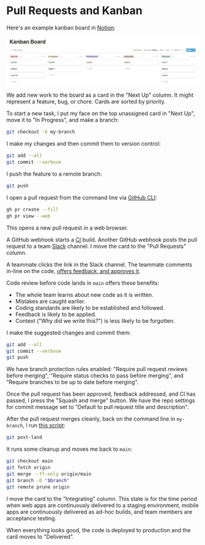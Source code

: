 # Pull Requests and Kanban

Here's an example kanban board in [Notion](https://notion.so):

![Kanban board](/images/kanban-board.png)

We add new work to the board as a card in the "Next Up" column.
It might represent a feature, bug, or chore.
Cards are sorted by priority.

To start a new task,
I put my face on the top unassigned card in "Next Up",
move it to "In Progress",
and make a branch:

```bash
git checkout -b my-branch
```

I make my changes and then commit them to version control:

```bash
git add --all
git commit --verbose
```

I push the feature to a remote branch:

```bash
git push
```

I open a pull request from the command line
via [GitHub CLI](https://cli.github.com/):

```bash
gh pr create --fill
gh pr view --web
```

This opens a new pull request in a web browser.

A GitHub webhook starts a
[CI](https://www.martinfowler.com/articles/continuousIntegration.html) build.
Another GitHub webhook posts the pull request to a team
[Slack](https://slack.com) channel.
I move the card to the "Pull Requests" column.

A teammate clicks the link in the Slack channel.
The teammate comments in-line on the code,
[offers feedback, and approves it][pr].

[pr]: https://help.github.com/articles/about-pull-request-reviews/

Code review before code lands in `main` offers these benefits:

- The whole team learns about new code as it is written.
- Mistakes are caught earlier.
- Coding standards are likely to be established and followed.
- Feedback is likely to be applied.
- Context ("Why did we write this?") is less likely to be forgotten.

I make the suggested changes and commit them:

```bash
git add --all
git commit --verbose
git push
```

We have branch protection rules enabled:
"Require pull request reviews before merging",
"Require status checks to pass before merging",
and "Require branches to be up to date before merging".

Once the pull request has been approved, feedback addressed, and CI has passed,
I press the "Squash and merge" button.
We have the repo settings for commit message set to
"Default to pull request title and description".

After the pull request merges cleanly,
back on the command line in `my-branch`, I run
[this script](https://github.com/croaky/laptop/blob/main/bin/git-post-land):

```bash
git post-land
```

It runs some cleanup and moves me back to `main`:

```bash
git checkout main
git fetch origin
git merge --ff-only origin/main
git branch -D "$branch"
git remote prune origin
```

I move the card to the "Integrating" column.
This state is for the time period when
web apps are continuously delivered to a staging environment,
mobile apps are continuously delivered as ad-hoc builds,
and team members are acceptance testing.

When everything looks good,
the code is deployed to production and the card moves to "Delivered".
